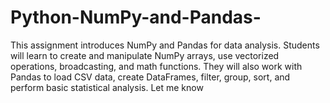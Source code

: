 # Python-NumPy-and-Pandas-
This assignment introduces NumPy and Pandas for data analysis. Students will learn to create and manipulate NumPy arrays, use vectorized operations, broadcasting, and math functions. They will also work with Pandas to load CSV data, create DataFrames, filter, group, sort, and perform basic statistical analysis.  Let me know
